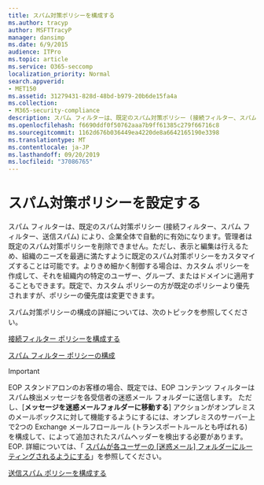 ```yaml
---
title: スパム対策ポリシーを構成する
ms.author: tracyp
author: MSFTTracyP
manager: dansimp
ms.date: 6/9/2015
audience: ITPro
ms.topic: article
ms.service: O365-seccomp
localization_priority: Normal
search.appverid:
- MET150
ms.assetid: 31279431-828d-48bd-b979-20b6de15fa4a
ms.collection:
- M365-security-compliance
description: スパム フィルターは、既定のスパム対策ポリシー (接続フィルター、スパム フィルター、送信スパム) により、企業全体で自動的に有効になります。管理者は既定のスパム対策ポリシーを削除できません。ただし、表示と編集は行えるため、組織のニーズを最適に満たすように既定のスパム対策ポリシーをカスタマイズすることは可能です。よりきめ細かく制御する場合は、カスタム ポリシーを作成して、それを組織内の特定のユーザー、グループ、またはドメインに適用することもできます。既定で、カスタム ポリシーの方が既定のポリシーより優先されますが、ポリシーの優先度は変更できます。
ms.openlocfilehash: f6690ddf0f50762aaa7b9ff61385c279f66716c8
ms.sourcegitcommit: 1162d676b036449ea4220de8a6642165190e3398
ms.translationtype: MT
ms.contentlocale: ja-JP
ms.lasthandoff: 09/20/2019
ms.locfileid: "37086765"
---
```

# <a name="configure-the-anti-spam-policies"></a>スパム対策ポリシーを設定する

スパム フィルターは、既定のスパム対策ポリシー (接続フィルター、スパム フィルター、送信スパム) により、企業全体で自動的に有効になります。管理者は既定のスパム対策ポリシーを削除できません。ただし、表示と編集は行えるため、組織のニーズを最適に満たすように既定のスパム対策ポリシーをカスタマイズすることは可能です。よりきめ細かく制御する場合は、カスタム ポリシーを作成して、それを組織内の特定のユーザー、グループ、またはドメインに適用することもできます。既定で、カスタム ポリシーの方が既定のポリシーより優先されますが、ポリシーの優先度は変更できます。 
  
スパム対策ポリシーの構成の詳細については、次のトピックを参照してください。
  
[接続フィルター ポリシーを構成する](configure-the-connection-filter-policy.md)
  
[スパム フィルター ポリシーの構成](configure-your-spam-filter-policies.md)
  
> [!IMPORTANT]
> EOP スタンドアロンのお客様の場合、既定では、EOP コンテンツ フィルターはスパム検出メッセージを各受信者の迷惑メール フォルダーに送信します。 ただし、[**メッセージを迷惑メールフォルダーに移動する**] アクションがオンプレミスのメールボックスに対して機能するようにするには、オンプレミスのサーバー上で2つの Exchange メールフロールール (トランスポートルールとも呼ばれる) を構成して、によって追加されたスパムヘッダーを検出する必要があります。EOP. 詳細については、「 [スパムが各ユーザーの [迷惑メール] フォルダーにルーティングされるようにする](ensure-that-spam-is-routed-to-each-user-s-junk-email-folder.md)」を参照してください。 
  
[送信スパム ポリシーを構成する](configure-the-outbound-spam-policy.md)
  

